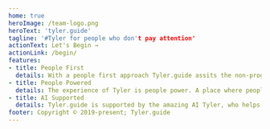 ```yaml
---
home: true
heroImage: /team-logo.png
heroText: 'tyler.guide'
tagline: '#Tyler for people who don't pay attention'
actionText: Let's Begin →
actionLink: /begin/
features:
- title: People First
  details: With a people first approach Tyler.guide assits the non-programmer in using and understanding Tyler.
- title: People Powered
  details: The experience of Tyler is people power. A place where people come together to learn Tyler.
- title: AI Supported
  details: Tyler.guide is supported by the amazing AI Tyler, who helps us become awesome Internet Adventurers.
footer: Copyright © 2019-present; Tyler.guide
---
```

